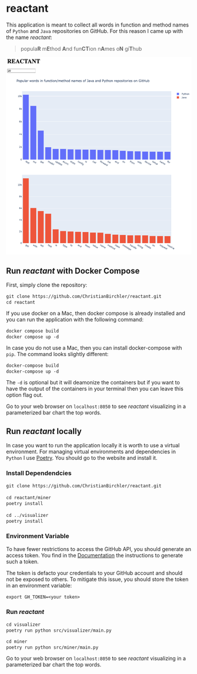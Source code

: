 # reactant
This application is meant to collect all words in function and method names of `Python` and `Java` repositories on
GitHub. For this reason I came up with the name *reactant*:

> popula**R** m**E**thod **A**nd fun**CT**ion n**A**mes o**N** gi**T**hub

![](resources/screenshot.png)

## Run *reactant* with Docker Compose
First, simply clone the repository:
```
git clone https://github.com/ChristianBirchler/reactant.git
cd reactant
```
If you use docker on a Mac, then docker compose is already installed and you can run the application with the following
command:
```
docker compose build
docker compose up -d
```
In case you do not use a Mac, then you can install docker-compose with `pip`. The command looks slightly different:
```
docker-compose build
docker-compose up -d
```
The `-d` is optional but it will deamonize the containers but if you want to have the output of the containers in your
terminal then you can leave this option flag out.

Go to your web browser on `localhost:8050` to see *reactant* visualizing in a parameterized bar chart the top words.

## Run *reactant* locally
In case you want to run the application locally it is worth to use a virtual environment. For managing virtual
environments and dependencies in `Python` I use [Poetry](https://python-poetry.org/). You should go to the website and
install it.

### Install Dependendcies
```
git clone https://github.com/ChristianBirchler/reactant.git

cd reactant/miner
poetry install

cd ../visualizer
poetry install
```

### Environment Variable
To have fewer restrictions to access the GitHub API, you should generate an access token. You find in the
[Documentation](https://docs.github.com/en/authentication/keeping-your-account-and-data-secure/creating-a-personal-access-token)
the instructions to generate such a token.

The token is defacto your credentials to your GitHub account and should not be exposed to others.
To mitigate this issue, you should store the token in an environment variable:
```
export GH_TOKEN=<your token>
```

### Run *reactant*
```
cd visualizer
poetry run python src/visualizer/main.py
```

```
cd miner
poetry run python src/miner/main.py
```

Go to your web browser on `localhost:8050` to see *reactant* visualizing in a parameterized bar chart the top words.

